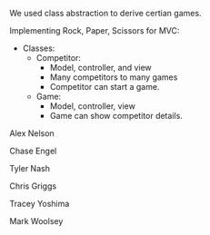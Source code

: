We used class abstraction to derive certian games.

Implementing Rock, Paper, Scissors for MVC:
* Classes:
	* Competitor: 
		* Model, controller, and view
		* Many competitors to many games
		* Competitor can start a game.
	* Game: 
		* Model, controller, view
		* Game can show competitor details.

Alex Nelson

Chase Engel

Tyler Nash

Chris Griggs

Tracey Yoshima

Mark Woolsey
